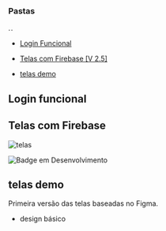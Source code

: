 ### Pastas
. .

- [Login Funcional](#Login-funcional)

- [Telas com Firebase [V 2.5]](#Telas-com-Firebase)

- [telas demo](#telas-demo)

## Login funcional

## Telas com Firebase

![telas](https://user-images.githubusercontent.com/90199276/230172074-0d03f1ed-5abd-4242-9f84-ae910b9d7e9d.png)
 
![Badge em Desenvolvimento](http://img.shields.io/static/v1?label=STATUS&message=EM%20DESENVOLVIMENTO&color=GREEN&style=for-the-badge)

## telas demo

 Primeira versão das telas baseadas no Figma.
 
 * design básico


###
